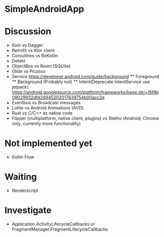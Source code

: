 # SimpleAndroidApp
# Discussion
* Koin vs Dagger
* Retrofit vs Ktor client
* Coroutines vs RxKotlin
* Detekt
* ObjectBox vs Room (SQLlite)
* Glide vs Picasso
* Service
    https://developer.android.com/guide/background
    ** Foreground
    ** Background (Probably not)
    ** Intent(Deprecate IntentService use jetpack) https://android.googlesource.com/platform/frameworks/base.git/+/6f8b09029932dfd24945202017639754b00acc2e
* Eventbus vs Broadcast messages
* Lottie vs Android Animations (AVD). 
* Rust vs C/C++ as native code
* Flipper (multiplatform, native client, plugins) vs Stetho (Android, Chrome only, currently more functionality)

# Not implemented yet
* Kotlin Flow

# Waiting
* Renderscript

# Investigate
* Application.ActivityLifecycleCallbacks  or FragmentManager.FragmentLifecycleCallbacks 